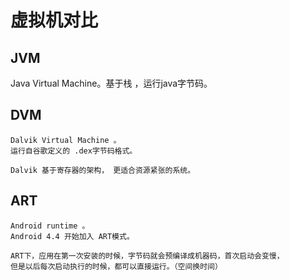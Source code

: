 # 虚拟机对比
## JVM
Java Virtual Machine。基于栈 ，运行java字节码。

## DVM 
```text
Dalvik Virtual Machine 。
运行自谷歌定义的 .dex字节码格式。

Dalvik 基于寄存器的架构， 更适合资源紧张的系统。
```


## ART 
```text
Android runtime 。
Android 4.4 开始加入 ART模式。

ART下，应用在第一次安装的时候，字节码就会预编译成机器码，首次启动会变慢，
但是以后每次启动执行的时候，都可以直接运行。（空间换时间）
```
